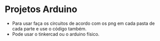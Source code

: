 # Projetos Arduino

* Para usar faça os circuitos de acordo com os png em cada pasta de cada parte e use o código também.
* Pode usar o tinkercad ou o arduino físico.